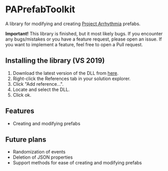 # PAPrefabToolkit
 A library for modifying and creating [Project Arrhythmia](https://store.steampowered.com/app/440310/Project_Arrhythmia/) prefabs.

**Important!**
This library is finished, but it most likely bugs.
If you encounter any bugs/mistakes or you have a feature request, please open an issue.
If you want to implement a feature, feel free to open a Pull request.

## Installing the library (VS 2019)

 1. Download the latest version of the DLL from [here](https://github.com/UserTCQ/PAPrefabToolkit/releases).
 2. Right-click the References tab in your solution explorer.
 3. Click "Add reference...".
 4. Locate and select the DLL.
 5. Click ok.

## Features
- Creating and modifying prefabs

## Future plans
- Randomization of events
- Deletion of JSON properties
- Support methods for ease of creating and modifying prefabs
